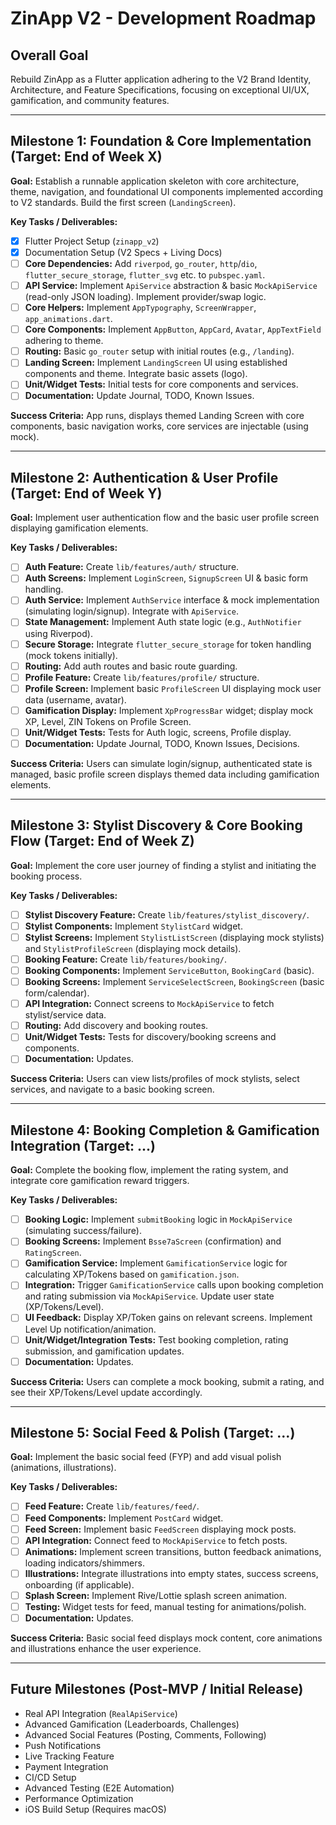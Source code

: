 # ZinApp V2 - Development Roadmap

## Overall Goal
Rebuild ZinApp as a Flutter application adhering to the V2 Brand Identity, Architecture, and Feature Specifications, focusing on exceptional UI/UX, gamification, and community features.

---

## Milestone 1: Foundation & Core Implementation (Target: End of Week X)

**Goal:** Establish a runnable application skeleton with core architecture, theme, navigation, and foundational UI components implemented according to V2 standards. Build the first screen (`LandingScreen`).

**Key Tasks / Deliverables:**
*   [x] Flutter Project Setup (`zinapp_v2`)
*   [x] Documentation Setup (V2 Specs + Living Docs)
*   [ ] **Core Dependencies:** Add `riverpod`, `go_router`, `http`/`dio`, `flutter_secure_storage`, `flutter_svg` etc. to `pubspec.yaml`.
*   [ ] **API Service:** Implement `ApiService` abstraction & basic `MockApiService` (read-only JSON loading). Implement provider/swap logic.
*   [ ] **Core Helpers:** Implement `AppTypography`, `ScreenWrapper`, `app_animations.dart`.
*   [ ] **Core Components:** Implement `AppButton`, `AppCard`, `Avatar`, `AppTextField` adhering to theme.
*   [ ] **Routing:** Basic `go_router` setup with initial routes (e.g., `/landing`).
*   [ ] **Landing Screen:** Implement `LandingScreen` UI using established components and theme. Integrate basic assets (logo).
*   [ ] **Unit/Widget Tests:** Initial tests for core components and services.
*   [ ] **Documentation:** Update Journal, TODO, Known Issues.

**Success Criteria:** App runs, displays themed Landing Screen with core components, basic navigation works, core services are injectable (using mock).

---

## Milestone 2: Authentication & User Profile (Target: End of Week Y)

**Goal:** Implement user authentication flow and the basic user profile screen displaying gamification elements.

**Key Tasks / Deliverables:**
*   [ ] **Auth Feature:** Create `lib/features/auth/` structure.
*   [ ] **Auth Screens:** Implement `LoginScreen`, `SignupScreen` UI & basic form handling.
*   [ ] **Auth Service:** Implement `AuthService` interface & mock implementation (simulating login/signup). Integrate with `ApiService`.
*   [ ] **State Management:** Implement Auth state logic (e.g., `AuthNotifier` using Riverpod).
*   [ ] **Secure Storage:** Integrate `flutter_secure_storage` for token handling (mock tokens initially).
*   [ ] **Routing:** Add auth routes and basic route guarding.
*   [ ] **Profile Feature:** Create `lib/features/profile/` structure.
*   [ ] **Profile Screen:** Implement basic `ProfileScreen` UI displaying mock user data (username, avatar).
*   [ ] **Gamification Display:** Implement `XpProgressBar` widget; display mock XP, Level, ZIN Tokens on Profile Screen.
*   [ ] **Unit/Widget Tests:** Tests for Auth logic, screens, Profile display.
*   [ ] **Documentation:** Update Journal, TODO, Known Issues, Decisions.

**Success Criteria:** Users can simulate login/signup, authenticated state is managed, basic profile screen displays themed data including gamification elements.

---

## Milestone 3: Stylist Discovery & Core Booking Flow (Target: End of Week Z)

**Goal:** Implement the core user journey of finding a stylist and initiating the booking process.

**Key Tasks / Deliverables:**
*   [ ] **Stylist Discovery Feature:** Create `lib/features/stylist_discovery/`.
*   [ ] **Stylist Components:** Implement `StylistCard` widget.
*   [ ] **Stylist Screens:** Implement `StylistListScreen` (displaying mock stylists) and `StylistProfileScreen` (displaying mock details).
*   [ ] **Booking Feature:** Create `lib/features/booking/`.
*   [ ] **Booking Components:** Implement `ServiceButton`, `BookingCard` (basic).
*   [ ] **Booking Screens:** Implement `ServiceSelectScreen`, `BookingScreen` (basic form/calendar).
*   [ ] **API Integration:** Connect screens to `MockApiService` to fetch stylist/service data.
*   [ ] **Routing:** Add discovery and booking routes.
*   [ ] **Unit/Widget Tests:** Tests for discovery/booking screens and components.
*   [ ] **Documentation:** Updates.

**Success Criteria:** Users can view lists/profiles of mock stylists, select services, and navigate to a basic booking screen.

---

## Milestone 4: Booking Completion & Gamification Integration (Target: ...)

**Goal:** Complete the booking flow, implement the rating system, and integrate core gamification reward triggers.

**Key Tasks / Deliverables:**
*   [ ] **Booking Logic:** Implement `submitBooking` logic in `MockApiService` (simulating success/failure).
*   [ ] **Booking Screens:** Implement `Bsse7aScreen` (confirmation) and `RatingScreen`.
*   [ ] **Gamification Service:** Implement `GamificationService` logic for calculating XP/Tokens based on `gamification.json`.
*   [ ] **Integration:** Trigger `GamificationService` calls upon booking completion and rating submission via `MockApiService`. Update user state (XP/Tokens/Level).
*   [ ] **UI Feedback:** Display XP/Token gains on relevant screens. Implement Level Up notification/animation.
*   [ ] **Unit/Widget/Integration Tests:** Test booking completion, rating submission, and gamification updates.
*   [ ] **Documentation:** Updates.

**Success Criteria:** Users can complete a mock booking, submit a rating, and see their XP/Tokens/Level update accordingly.

---

## Milestone 5: Social Feed & Polish (Target: ...)

**Goal:** Implement the basic social feed (FYP) and add visual polish (animations, illustrations).

**Key Tasks / Deliverables:**
*   [ ] **Feed Feature:** Create `lib/features/feed/`.
*   [ ] **Feed Components:** Implement `PostCard` widget.
*   [ ] **Feed Screen:** Implement basic `FeedScreen` displaying mock posts.
*   [ ] **API Integration:** Connect feed to `MockApiService` to fetch posts.
*   [ ] **Animations:** Implement screen transitions, button feedback animations, loading indicators/shimmers.
*   [ ] **Illustrations:** Integrate illustrations into empty states, success screens, onboarding (if applicable).
*   [ ] **Splash Screen:** Implement Rive/Lottie splash screen animation.
*   [ ] **Testing:** Widget tests for feed, manual testing for animations/polish.
*   [ ] **Documentation:** Updates.

**Success Criteria:** Basic social feed displays mock content, core animations and illustrations enhance the user experience.

---

## Future Milestones (Post-MVP / Initial Release)
*   Real API Integration (`RealApiService`)
*   Advanced Gamification (Leaderboards, Challenges)
*   Advanced Social Features (Posting, Comments, Following)
*   Push Notifications
*   Live Tracking Feature
*   Payment Integration
*   CI/CD Setup
*   Advanced Testing (E2E Automation)
*   Performance Optimization
*   iOS Build Setup (Requires macOS)
